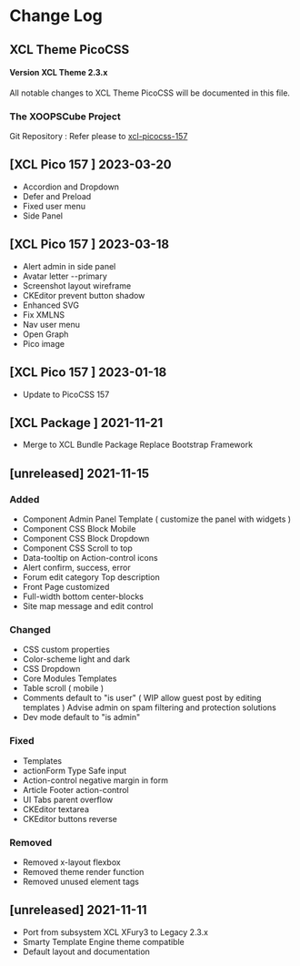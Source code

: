 # Change Log

## XCL Theme PicoCSS

#### Version XCL Theme 2.3.x

All notable changes to XCL Theme PicoCSS will be documented in this file.

### The XOOPSCube Project

Git Repository : Refer please to [ xcl-picocss-157 ](https://github.com/xoopscube-themes/xcl-picocss-157)

## [XCL Pico 157 ] 2023-03-20

- Accordion and Dropdown
- Defer and Preload
- Fixed user menu
- Side Panel

## [XCL Pico 157 ] 2023-03-18

- Alert admin in side panel
- Avatar letter --primary
- Screenshot layout wireframe
- CKEditor prevent button shadow
- Enhanced SVG
- Fix XMLNS
- Nav user menu
- Open Graph
- Pico image

## [XCL Pico 157 ] 2023-01-18

- Update to PicoCSS 157

## [XCL Package ] 2021-11-21

- Merge to XCL Bundle Package
  Replace Bootstrap Framework

## [unreleased] 2021-11-15

### Added

- Component Admin Panel Template
  ( customize the panel with widgets )
- Component CSS Block Mobile
- Component CSS Block Dropdown
- Component CSS Scroll to top
- Data-tooltip on Action-control icons
- Alert confirm, success, error
- Forum edit category Top description
- Front Page customized
- Full-width bottom center-blocks
- Site map message and edit control

### Changed

- CSS custom properties
- Color-scheme light and dark
- CSS Dropdown
- Core Modules Templates
- Table scroll ( mobile )
- Comments default to "is user"
  ( WIP allow guest post by editing templates )
  Advise admin on spam filtering and protection solutions
- Dev mode default to "is admin"

### Fixed

- Templates
- actionForm Type Safe input
- Action-control negative margin in form
- Article Footer action-control
- UI Tabs parent overflow
- CKEditor textarea
- CKEditor buttons reverse

### Removed

- Removed x-layout flexbox
- Removed theme render function
- Removed unused element tags

## [unreleased] 2021-11-11

- Port from subsystem XCL XFury3 to Legacy 2.3.x
- Smarty Template Engine theme compatible
- Default layout and documentation

